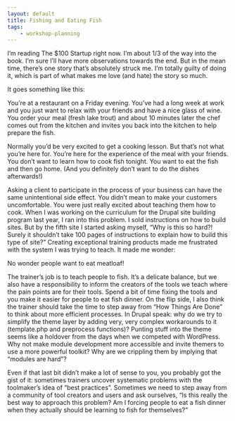 ```yaml
---
layout: default
title: Fishing and Eating Fish
tags:
    - workshop-planning
---
```


I’m reading The $100 Startup right now. I’m about 1/3 of the way into the book. I’m sure I’ll have more observations towards the end. But in the mean time, there’s one story that’s absolutely struck me. I’m totally guilty of doing it, which is part of what makes me love (and hate) the story so much.

It goes something like this:

You’re at a restaurant on a Friday evening. You’ve had a long week at work and you just want to relax with your friends and have a nice glass of wine. You order your meal (fresh lake trout) and about 10 minutes later the chef comes out from the kitchen and invites you back into the kitchen to help prepare the fish.

Normally you’d be very excited to get a cooking lesson. But that’s not what you’re here for. You’re here for the experience of the meal with your friends. You don’t want to learn how to cook fish tonight. You want to eat the fish and then go home. (And you definitely don’t want to do the dishes afterwards!)

Asking a client to participate in the process of your business can have the same unintentional side effect. You didn’t mean to make your customers uncomfortable. You were just really excited about teaching them how to cook. When I was working on the curriculum for the Drupal site building program last year, I ran into this problem. I sold instructions on how to build sites. But by the fifth site I started asking myself, “Why is this so hard?! Surely it shouldn’t take 100 pages of instructions to explain how to build this type of site?” Creating exceptional training products made me frustrated with the system I was trying to teach. It made me wonder:

No wonder people want to eat meatloaf!

The trainer’s job is to teach people to fish. It’s a delicate balance, but we also have a responsibility to inform the creators of the tools we teach where the pain points are for their tools. Spend a bit of time fixing the tools and you make it easier for people to eat fish dinner. On the flip side, I also think the trainer should take the time to step away from “How Things Are Done” to think about more efficient processes. In Drupal speak: why do we try to simplify the theme layer by adding very, very complex workarounds to it (template.php and preprocess functions)? Punting stuff into the theme seems like a holdover from the days when we competed with WordPress. Why not make module development more accessible and invite themers to use a more powerful toolkit? Why are we crippling them by implying that “modules are hard”?

Even if that last bit didn’t make a lot of sense to you, you probably got the gist of it: sometimes trainers uncover systematic problems with the toolmaker’s idea of “best practices”. Sometimes we need to step away from a community of tool creators and users and ask ourselves, “Is this really the best way to approach this problem? Am I forcing people to eat a fish dinner when they actually should be learning to fish for themselves?”
